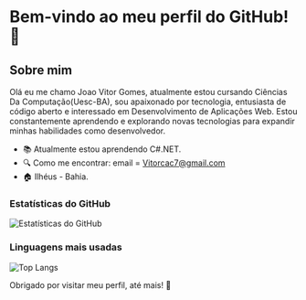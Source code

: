 # Bem-vindo ao meu perfil do GitHub! 👋

## Sobre mim
Olá eu me chamo Joao Vitor Gomes, atualmente estou cursando Ciências Da Computação(Uesc-BA), sou apaixonado por tecnologia, entusiasta de código aberto e interessado em Desenvolvimento de Aplicações Web. Estou constantemente aprendendo e explorando novas tecnologias para expandir minhas habilidades como desenvolvedor.

- :books: Atualmente estou aprendendo C#.NET.
- :mag: Como me encontrar:  email = Vitorcac7@gmail.com
- :house: Ilhéus - Bahia.
### Estatísticas do GitHub

![Estatísticas do GitHub](https://github-readme-stats.vercel.app/api?username=joaojzn&show_icons=true&title_color=C0C0C0&icon_color=FFD700&text_color=006400&bg_color=000000)



### Linguagens mais usadas

![Top Langs](https://github-readme-stats.vercel.app/api/top-langs/?username=joaojzn&layout=compact)


Obrigado por visitar meu perfil, até mais! :metal:

  
